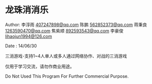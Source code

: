 龙珠消消乐
=============================================

Author:
李淳雨   407247898@qq.com
陈鹏     562852373@qq.com
蒋秉良   1263590470@qq.com
焦紫顺   892593543@qq.com
李豪俊   lihaojun1994@126.com

Date  : 14/06/30

三消游戏-支持1~4人单人或多人通过网络协作、对战的三消游戏

仅用于学习交流，请勿作商业用途。

Do Not Used This Program For Further Commercial Purpose.
